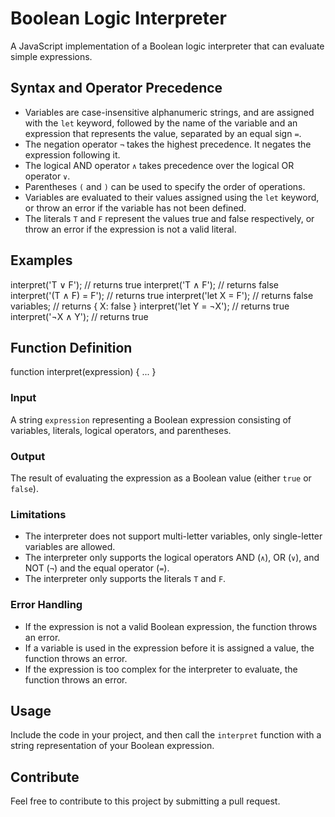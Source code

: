 # Boolean Logic Interpreter

A JavaScript implementation of a Boolean logic interpreter that can evaluate simple expressions.

## Syntax and Operator Precedence

- Variables are case-insensitive alphanumeric strings, and are assigned with the `let` keyword, followed by the name of the variable and an expression that represents the value, separated by an equal sign `=`.
- The negation operator `¬` takes the highest precedence. It negates the expression following it.
- The logical AND operator `∧` takes precedence over the logical OR operator `∨`.
- Parentheses `(` and `)` can be used to specify the order of operations.
- Variables are evaluated to their values assigned using the `let` keyword, or throw an error if the variable has not been defined.
- The literals `T` and `F` represent the values true and false respectively, or throw an error if the expression is not a valid literal.

## Examples

interpret('T ∨ F'); // returns true
interpret('T ∧ F'); // returns false
interpret('(T ∧ F) = F'); // returns true
interpret('let X = F'); // returns false
variables; // returns { X: false }
interpret('let Y = ¬X'); // returns true
interpret('¬X ∧ Y'); // returns true

## Function Definition

function interpret(expression) {
...
}


### Input

A string `expression` representing a Boolean expression consisting of variables, literals, logical operators, and parentheses.

### Output

The result of evaluating the expression as a Boolean value (either `true` or `false`).

### Limitations

- The interpreter does not support multi-letter variables, only single-letter variables are allowed.
- The interpreter only supports the logical operators AND (`∧`), OR (`∨`), and NOT (`¬`) and the equal operator (`=`).
- The interpreter only supports the literals `T` and `F`.

### Error Handling

- If the expression is not a valid Boolean expression, the function throws an error.
- If a variable is used in the expression before it is assigned a value, the function throws an error.
- If the expression is too complex for the interpreter to evaluate, the function throws an error.

## Usage

Include the code in your project, and then call the `interpret` function with a string representation of your Boolean expression.

## Contribute

Feel free to contribute to this project by submitting a pull request.